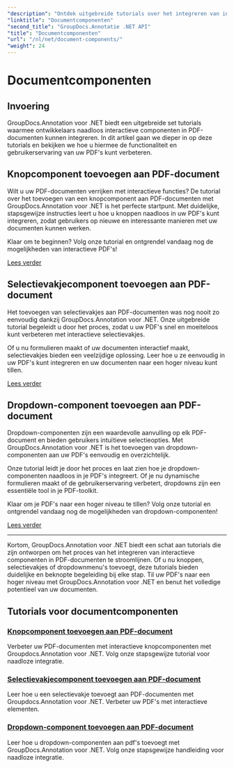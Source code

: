 ```yaml
---
"description": "Ontdek uitgebreide tutorials over het integreren van interactieve componenten zoals knoppen, selectievakjes en vervolgkeuzemenu's in PDF-documenten met behulp van GroupDocs.Annotation .NET."
"linktitle": "Documentcomponenten"
"second_title": "GroupDocs.Annotatie .NET API"
"title": "Documentcomponenten"
"url": "/nl/net/document-components/"
"weight": 24
---
```


# Documentcomponenten

## Invoering

GroupDocs.Annotation voor .NET biedt een uitgebreide set tutorials waarmee ontwikkelaars naadloos interactieve componenten in PDF-documenten kunnen integreren. In dit artikel gaan we dieper in op deze tutorials en bekijken we hoe u hiermee de functionaliteit en gebruikerservaring van uw PDF's kunt verbeteren.

## Knopcomponent toevoegen aan PDF-document

Wilt u uw PDF-documenten verrijken met interactieve functies? De tutorial over het toevoegen van een knopcomponent aan PDF-documenten met GroupDocs.Annotation voor .NET is het perfecte startpunt. Met duidelijke, stapsgewijze instructies leert u hoe u knoppen naadloos in uw PDF's kunt integreren, zodat gebruikers op nieuwe en interessante manieren met uw documenten kunnen werken.

Klaar om te beginnen? Volg onze tutorial en ontgrendel vandaag nog de mogelijkheden van interactieve PDF's!

[Lees verder](./add-button-component-to-pdf/)

## Selectievakjecomponent toevoegen aan PDF-document

Het toevoegen van selectievakjes aan PDF-documenten was nog nooit zo eenvoudig dankzij GroupDocs.Annotation voor .NET. Onze uitgebreide tutorial begeleidt u door het proces, zodat u uw PDF's snel en moeiteloos kunt verbeteren met interactieve selectievakjes.

Of u nu formulieren maakt of uw documenten interactief maakt, selectievakjes bieden een veelzijdige oplossing. Leer hoe u ze eenvoudig in uw PDF's kunt integreren en uw documenten naar een hoger niveau kunt tillen.

[Lees verder](./add-checkbox-component-to-pdf/)

## Dropdown-component toevoegen aan PDF-document

Dropdown-componenten zijn een waardevolle aanvulling op elk PDF-document en bieden gebruikers intuïtieve selectieopties. Met GroupDocs.Annotation voor .NET is het toevoegen van dropdown-componenten aan uw PDF's eenvoudig en overzichtelijk.

Onze tutorial leidt je door het proces en laat zien hoe je dropdown-componenten naadloos in je PDF's integreert. Of je nu dynamische formulieren maakt of de gebruikerservaring verbetert, dropdowns zijn een essentiële tool in je PDF-toolkit.

Klaar om je PDF's naar een hoger niveau te tillen? Volg onze tutorial en ontgrendel vandaag nog de mogelijkheden van dropdown-componenten!

[Lees verder](./add-dropdown-component-to-pdf/)

---

Kortom, GroupDocs.Annotation voor .NET biedt een schat aan tutorials die zijn ontworpen om het proces van het integreren van interactieve componenten in PDF-documenten te stroomlijnen. Of u nu knoppen, selectievakjes of dropdownmenu's toevoegt, deze tutorials bieden duidelijke en beknopte begeleiding bij elke stap. Til uw PDF's naar een hoger niveau met GroupDocs.Annotation voor .NET en benut het volledige potentieel van uw documenten.
## Tutorials voor documentcomponenten
### [Knopcomponent toevoegen aan PDF-document](./add-button-component-to-pdf/)
Verbeter uw PDF-documenten met interactieve knopcomponenten met Groupdocs.Annotation voor .NET. Volg onze stapsgewijze tutorial voor naadloze integratie.
### [Selectievakjecomponent toevoegen aan PDF-document](./add-checkbox-component-to-pdf/)
Leer hoe u een selectievakje toevoegt aan PDF-documenten met Groupdocs.Annotation voor .NET. Verbeter uw PDF's met interactieve elementen.
### [Dropdown-component toevoegen aan PDF-document](./add-dropdown-component-to-pdf/)
Leer hoe u dropdown-componenten aan pdf's toevoegt met GroupDocs.Annotation voor .NET. Volg onze stapsgewijze handleiding voor naadloze integratie.